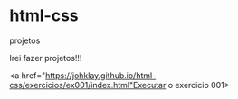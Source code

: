 # html-css
projetos

Irei fazer projetos!!!

<a href="https://johklay.github.io/html-css/exercicios/ex001/index.html"Executar o exercicio 001>
